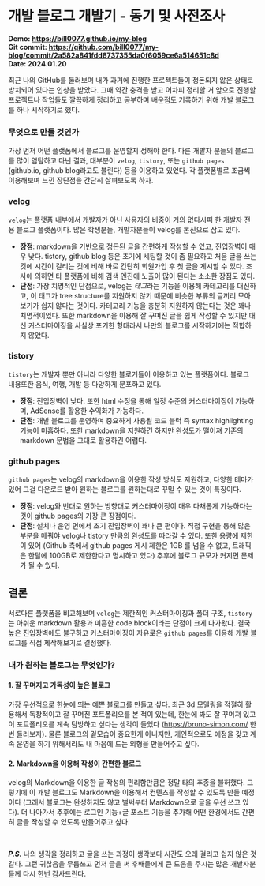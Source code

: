 # 개발 블로그 개발기 - 동기 및 사전조사
**Demo: https://bill0077.github.io/my-blog  
Git commit: https://github.com/bill0077/my-blog/commit/2a582a841fdd8737355da0f6059ce6a514651c8d  
Date: 2024.01.20**

최근 나의 GitHub를 둘러보며 내가 과거에 진행한 프로젝트들이 정돈되지 않은 상태로 방치되어 있다는 인상을 받았다. 그때 약간 충격을 받고 어차피 정리할 거 앞으로 진행할 프로젝트나 작업들도 깔끔하게 정리하고 공부하며 배운점도 기록하기 위해 개발 블로그를 하나 시작하기로 했다.

### 무엇으로 만들 것인가
가장 먼저 어떤 플랫폼에서 블로그를 운영할지 정해야 한다. 다른 개발자 분들의 블로그를 많이 염탐하고 다닌 결과, 대부분이 `velog`, `tistory`, 또는 `github pages` (github.io, github blog라고도 불린다) 등을 이용하고 있었다. 각 플랫폼별로 조금씩 이용해보며 느낀 장단점을 간단히 살펴보도록 하자.

### **velog**
`velog`는 플랫폼 내부에서 개발자가 아닌 사용자의 비중이 거의 없다시피 한 개발자 전용 블로그 플랫폼이다. 많은 학생분들, 개발자분들이 velog를 본진으로 삼고 있다.
- **장점**: markdown을 기반으로 정돈된 글을 간편하게 작성할 수 있고, 진입장벽이 매우 낮다. tistory, github blog 등은 초기에 세팅할 것이 좀 필요하고 처음 글을 쓰는 것에 시간이 걸리는 것에 비해 바로 간단히 회원가입 후 첫 글을 게시할 수 있다. 조사에 의하면 타 플랫폼에 비해 검색 엔진에 노출이 많이 된다는 소소한 장점도 있다.
- **단점**: 가장 치명적인 단점으로, velog는 *태그*라는 기능을 이용해 카테고리를 대신하고, 이 태그가 tree structure를 지원하지 않기 때문에 비슷한 부류의 글끼리 모아보기가 쉽지 않다는 것이다. 카테고리 기능을 충분히 지원하지 않는다는 것은 꽤나 치명적이었다. 또한 markdown을 이용해 잘 꾸며진 글을 쉽게 작성할 수 있지만 대신 커스터마이징을 사실상 포기한 형태라서 나만의 블로그를 시작하기에는 적합하지 않았다.

### **tistory**
`tistory`는 개발자 뿐만 아니라 다양한 블로거들이 이용하고 있는 플랫폼이다. 블로그 내용또한 음식, 여행, 개발 등 다양하게 분포하고 있다.
- **장점**: 진입장벽이 낮다. 또한 html 수정을 통해 일정 수준의 커스터마이징이 가능하며, AdSense를 활용한 수익화가 가능하다.
- **단점**: 개발 블로그를 운영하며 중요하게 사용될 코드 블럭 즉 syntax highlighting 기능이 미흡하다. 또한 markdown을 지원하긴 하지만 완성도가 떨어져 기존의 markdown 문법을 그대로 활용하긴 어렵다.

### **github pages**
`github pages`는 velog의 markdown을 이용한 작성 방식도 지원하고, 다양한 테마가 있어 그걸 다운로드 받아 원하는 블로그를 원하는대로 꾸밀 수 있는 것이 특징이다.
- **장점**: velog와 반대로 원하는 방향대로 커스터마이징이 매우 다채롭게 가능하다는 것이 github pages의 가장 큰 장점이다. 
- **단점**: 설치나 운영 면에서 초기 진입장벽이 꽤나 큰 편이다. 직접 구현을 통해 많은 부분을 메꿔야 velog나 tistory 만큼의 완성도를 따라갈 수 있다. 또한 용량에 제한이 있어 (Github 측에서 github pages 게시 제한은 1GB 를 넘을 수 없고, 트래픽은 한달에 100GB로 제한한다고 명시하고 있다) 추후에 블로그 규모가 커지면 문제가 될 수 있다.

## 결론
서로다른 플랫폼을 비교해보며 `velog`는 제한적인 커스터마이징과 폴더 구조, `tistory`는 아쉬운 markdown 활용과 미흡한 code block이라는 단점이 크게 다가왔다. 결국 높은 진입장벽에도 불구하고 커스터마이징이 자유로운 `github pages`를 이용해 개발 블로그를 직접 제작해보기로 결정했다.

### 내가 원하는 블로그는 무엇인가?
#### 1. 잘 꾸며지고 가독성이 높은 블로그
가장 우선적으로 한눈에 띄는 예쁜 블로그를 만들고 싶다. 최근 3d 모델링을 적절히 활용해서 독창적이고 잘 꾸며진 포트폴리오를 본 적이 있는데, 한눈에 봐도 잘 꾸며져 있고 이 포트폴리오를 계속 탐방하고 싶다는 생각이 들었다 (https://bruno-simon.com/ 한번  들러보자). 물론 블로그의 겉모습이 중요한게 아니지만, 개인적으로도 애정을 갖고 계속 운영을 하기 위해서라도 내 마음에 드는 외형을 만들어주고 싶다.

#### 2. Markdown을 이용해 작성이 간편한 블로그
velog의 Markdown을 이용한 글 작성의 편리함만큼은 정말 타의 추종을 불허했다. 그렇기에 이 개발 블로그도 Markdown을 이용해서 컨텐츠를 작성할 수 있도록 만들 예정이다 (그래서 블로그는 완성하지도 않고 벌써부터 Markdown으로 글을 우선 쓰고 있다). 더 나아가서 추후에는 로그인 기능+글 포스트 기능을 추가해 어떤 환경에서도 간편히 글을 작성할 수 있도록 만들어주고 싶다.

<br>

***P.S.*** 나의 생각을 정리하고 글을 쓰는 과정이 생각보다 시간도 오래 걸리고 쉽지 않은 것 같다. 그런 귀찮음을 무릅쓰고 먼저 글을 써 후배들에게 큰 도움을 주시는 많은 개발자분들께 다시 한번 감사드린다.